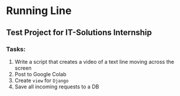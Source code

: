 # Running Line
## Test Project for IT-Solutions Internship
### Tasks:
1. Write a script that creates a video of a text line moving across the screen
2. Post to Google Colab
3. Create `view` for `Django`
4. Save all incoming requests to a DB
